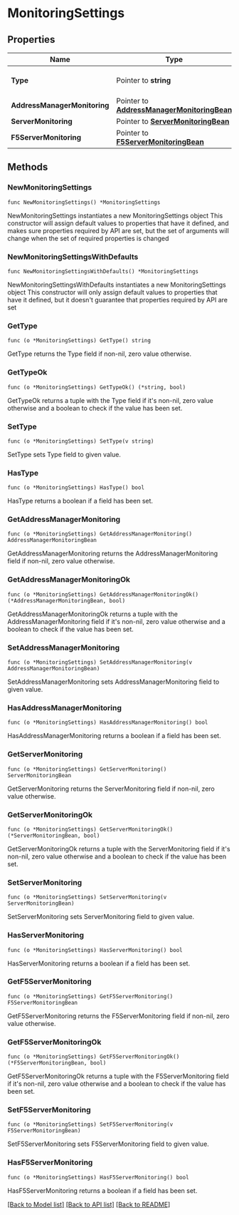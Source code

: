 # MonitoringSettings

## Properties

Name | Type | Description | Notes
------------ | ------------- | ------------- | -------------
**Type** | Pointer to **string** | The resource type. | [optional] 
**AddressManagerMonitoring** | Pointer to [**AddressManagerMonitoringBean**](AddressManagerMonitoringBean.md) |  | [optional] 
**ServerMonitoring** | Pointer to [**ServerMonitoringBean**](ServerMonitoringBean.md) |  | [optional] 
**F5ServerMonitoring** | Pointer to [**F5ServerMonitoringBean**](F5ServerMonitoringBean.md) |  | [optional] 

## Methods

### NewMonitoringSettings

`func NewMonitoringSettings() *MonitoringSettings`

NewMonitoringSettings instantiates a new MonitoringSettings object
This constructor will assign default values to properties that have it defined,
and makes sure properties required by API are set, but the set of arguments
will change when the set of required properties is changed

### NewMonitoringSettingsWithDefaults

`func NewMonitoringSettingsWithDefaults() *MonitoringSettings`

NewMonitoringSettingsWithDefaults instantiates a new MonitoringSettings object
This constructor will only assign default values to properties that have it defined,
but it doesn't guarantee that properties required by API are set

### GetType

`func (o *MonitoringSettings) GetType() string`

GetType returns the Type field if non-nil, zero value otherwise.

### GetTypeOk

`func (o *MonitoringSettings) GetTypeOk() (*string, bool)`

GetTypeOk returns a tuple with the Type field if it's non-nil, zero value otherwise
and a boolean to check if the value has been set.

### SetType

`func (o *MonitoringSettings) SetType(v string)`

SetType sets Type field to given value.

### HasType

`func (o *MonitoringSettings) HasType() bool`

HasType returns a boolean if a field has been set.

### GetAddressManagerMonitoring

`func (o *MonitoringSettings) GetAddressManagerMonitoring() AddressManagerMonitoringBean`

GetAddressManagerMonitoring returns the AddressManagerMonitoring field if non-nil, zero value otherwise.

### GetAddressManagerMonitoringOk

`func (o *MonitoringSettings) GetAddressManagerMonitoringOk() (*AddressManagerMonitoringBean, bool)`

GetAddressManagerMonitoringOk returns a tuple with the AddressManagerMonitoring field if it's non-nil, zero value otherwise
and a boolean to check if the value has been set.

### SetAddressManagerMonitoring

`func (o *MonitoringSettings) SetAddressManagerMonitoring(v AddressManagerMonitoringBean)`

SetAddressManagerMonitoring sets AddressManagerMonitoring field to given value.

### HasAddressManagerMonitoring

`func (o *MonitoringSettings) HasAddressManagerMonitoring() bool`

HasAddressManagerMonitoring returns a boolean if a field has been set.

### GetServerMonitoring

`func (o *MonitoringSettings) GetServerMonitoring() ServerMonitoringBean`

GetServerMonitoring returns the ServerMonitoring field if non-nil, zero value otherwise.

### GetServerMonitoringOk

`func (o *MonitoringSettings) GetServerMonitoringOk() (*ServerMonitoringBean, bool)`

GetServerMonitoringOk returns a tuple with the ServerMonitoring field if it's non-nil, zero value otherwise
and a boolean to check if the value has been set.

### SetServerMonitoring

`func (o *MonitoringSettings) SetServerMonitoring(v ServerMonitoringBean)`

SetServerMonitoring sets ServerMonitoring field to given value.

### HasServerMonitoring

`func (o *MonitoringSettings) HasServerMonitoring() bool`

HasServerMonitoring returns a boolean if a field has been set.

### GetF5ServerMonitoring

`func (o *MonitoringSettings) GetF5ServerMonitoring() F5ServerMonitoringBean`

GetF5ServerMonitoring returns the F5ServerMonitoring field if non-nil, zero value otherwise.

### GetF5ServerMonitoringOk

`func (o *MonitoringSettings) GetF5ServerMonitoringOk() (*F5ServerMonitoringBean, bool)`

GetF5ServerMonitoringOk returns a tuple with the F5ServerMonitoring field if it's non-nil, zero value otherwise
and a boolean to check if the value has been set.

### SetF5ServerMonitoring

`func (o *MonitoringSettings) SetF5ServerMonitoring(v F5ServerMonitoringBean)`

SetF5ServerMonitoring sets F5ServerMonitoring field to given value.

### HasF5ServerMonitoring

`func (o *MonitoringSettings) HasF5ServerMonitoring() bool`

HasF5ServerMonitoring returns a boolean if a field has been set.


[[Back to Model list]](../README.md#documentation-for-models) [[Back to API list]](../README.md#documentation-for-api-endpoints) [[Back to README]](../README.md)


